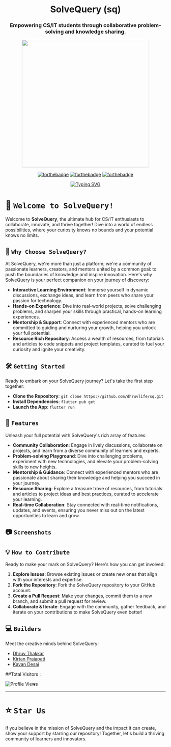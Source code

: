 <div align="center"> 

# SolveQuery (sq)

### Empowering CS/IT students through collaborative problem-solving and knowledge sharing.
 

<p align="center">
<img  width="400" height="400" src="https://github.com/dhruvlife/sq/blob/main/assets/logos/logo.gif">
</p>

  
[![forthebadge](https://forthebadge.com/images/badges/built-by-developers.svg)](https://github.com/dhruvlife/sq) 
[![forthebadge](https://forthebadge.com/images/badges/built-with-love.svg)](https://github.com/dhruvlife/sq) 
[![forthebadge](https://forthebadge.com/images/badges/built-for-android.svg)](https://github.com/dhruvlife/sq)
  
  
 [![Typing SVG](https://readme-typing-svg.demolab.com?font=Comic+Sans+MS&color=F72288&size=30&center=true&vCenter=true&width=650&height=80&lines=Welcome+to+SolveQuery;Unleash+Your+Potential;Join+the+Community)](https://github.com/dhruvlife/sq)
 
 
</div>


# 🚀 `Welcome to SolveQuery!`

Welcome to **SolveQuery**, the ultimate hub for CS/IT enthusiasts to collaborate, innovate, and thrive together! Dive into a world of endless possibilities, where your curiosity knows no bounds and your potential knows no limits.

## 🌟 `Why Choose SolveQuery?`

At SolveQuery, we're more than just a platform; we're a community of passionate learners, creators, and mentors united by a common goal: to push the boundaries of knowledge and inspire innovation. Here's why SolveQuery is your perfect companion on your journey of discovery:

- **Interactive Learning Environment**: Immerse yourself in dynamic discussions, exchange ideas, and learn from peers who share your passion for technology.
- **Hands-on Experience**: Dive into real-world projects, solve challenging problems, and sharpen your skills through practical, hands-on learning experiences.
- **Mentorship & Support**: Connect with experienced mentors who are committed to guiding and nurturing your growth, helping you unlock your full potential.
- **Resource Rich Repository**: Access a wealth of resources, from tutorials and articles to code snippets and project templates, curated to fuel your curiosity and ignite your creativity.

## 🛠️ `Getting Started`

Ready to embark on your SolveQuery journey? Let's take the first step together:

- **Clone the Repository**: `git clone https://github.com/dhruvlife/sq.git`
- **Install Dependencies**: `flutter pub get`
- **Launch the App**: `flutter run`

## 🌈 `Features`

Unleash your full potential with SolveQuery's rich array of features:

- **Community Collaboration**: Engage in lively discussions, collaborate on projects, and learn from a diverse community of learners and experts.
- **Problem-solving Playground**: Dive into challenging problems, experiment with new technologies, and elevate your problem-solving skills to new heights.
- **Mentorship & Guidance**: Connect with experienced mentors who are passionate about sharing their knowledge and helping you succeed in your journey.
- **Resource Sharing**: Explore a treasure trove of resources, from tutorials and articles to project ideas and best practices, curated to accelerate your learning.
- **Real-time Collaboration**: Stay connected with real-time notifications, updates, and events, ensuring you never miss out on the latest opportunities to learn and grow.

## 📷 `Screenshots`

<!--- Include relevant screenshots of your app here -->

## 💡 `How to Contribute`

Ready to make your mark on SolveQuery? Here's how you can get involved:

1. **Explore Issues**: Browse existing issues or create new ones that align with your interests and expertise.
2. **Fork the Repository**: Fork the SolveQuery repository to your GitHub account.
3. **Create a Pull Request**: Make your changes, commit them to a new branch, and submit a pull request for review.
4. **Collaborate & Iterate**: Engage with the community, gather feedback, and iterate on your contributions to make SolveQuery even better!

## 💻 `Builders`

Meet the creative minds behind SolveQuery:

- [Dhruv Thakkar](https://github.com/dhruvlife)
- [Kirtan Prajapati](https://github.com/kirtan-prajapati)
- [Kavan Desai](https://github.com/Kavannl)

  



##Total Visitors : 

<img align="left" src="https://profile-counter.glitch.me/dhruvlife/count.svg" alt="Profile Views">


-
---


# ⭐️ `Star Us`

If you believe in the mission of SolveQuery and the impact it can create, show your support by starring our repository! Together, let's build a thriving community of learners and innovators.
